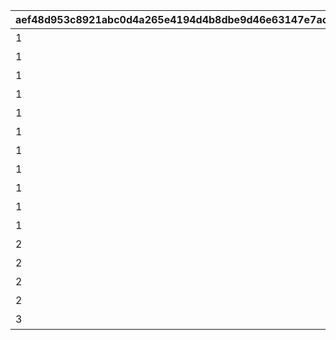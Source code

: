 |aef48d953c8921abc0d4a265e4194d4b8dbe9d46e63147e7ac4c643a8cb9d16c|e5dd5d9c0b6e4dfcb3a6df9f9c3ddd531e6ea60677abb89fe5fc8c5ad2158da6|9c156f5bafd4d6019df6ad20b613ed8294cc8211a01b10b78160490d2bef01f8|1740d2d9e3dc034af5c23bf8840fd1ebb44ef55beaaf9593a2d3a36519844361|487d3d181d44f60f8feb8e31f7c083af0187bc2dec825300ee45323b4484b57a|d142abd1a2a81bc21bda6494a4a1f9e1c988a15bf682926548489597eaa756c2|313c4d7bb6857e594fcfc7cd4c66e5b5a193296547fb2fe93ba05cfbb53b4069|6433a9f3c5f5e12f230f6c6c2089f7bdef44da286c1e4655e85fd9a2e1264404|6b1bd9e909ab0e7b862b07de15234e14a06e958df522a9ece83e1b653d5a7287|9d73a0d97f70466bbb60668e389b9a427236a3fec029d560634c2dc928d5c8e3|604f8d6d3454c1f526b696310cb6b97396a69be5d48154f72f2a89708f68d93e|27af43a0488900aa446a2f03d7ad97666a76b5f7069a18ced98c75053a0697d4|
| --- | --- | --- | --- | --- | --- | --- | --- | --- | --- | --- | --- |
|1|105801|91002|5146061|1|8|105901|20|10146|グランハニーコースター1|2024/05/31 12:00:00|106001|
|1|100901|91002|5146062|1|8|0|20|10146|グランハニーコースター2|2024/06/01 12:00:00|0|
|1|106601|91002|5146063|1|8|0|20|10146|グランハニーコースター3|2024/06/03 12:00:00|0|
|1|105801|91002|5146064|2|8|131501|20|10146|ぷかぷかフラワー観覧車1|2024/06/01 12:00:00|0|
|1|130901|91002|5146065|2|8|131001|20|10146|ぷかぷかフラワー観覧車2|2024/06/03 12:00:00|0|
|1|104001|91002|5146066|2|8|0|20|10146|ぷかぷかフラワー観覧車3|2024/06/02 12:00:00|0|
|1|106501|91002|5146067|3|8|106601|20|10146|ベリーシュガリーコーヒーカップ1|2024/05/31 12:00:00|0|
|1|105801|91002|5146068|3|8|106001|20|10146|ベリーシュガリーコーヒーカップ2|2024/06/02 12:00:00|0|
|1|131301|91002|5146069|3|8|131401|20|10146|ベリーシュガリーコーヒーカップ3|2024/06/01 12:00:00|0|
|1|102101|91002|5146070|4|8|0|20|10146|ダイブ・トゥ・ザ・３Dワールド1|2024/06/02 12:00:00|0|
|1|130901|91002|5146071|4|8|0|20|10146|ダイブ・トゥ・ザ・３Dワールド2|2024/05/31 12:00:00|0|
|2|0|91002|5146072|0|8|0|20|10146|キャスト紹介：バロメッツ|2024/05/31 12:00:00|0|
|2|0|91002|5146073|0|8|0|20|10146|キャスト紹介：チュウジ＆チュウザ|2024/05/31 12:00:00|0|
|2|0|91002|5146074|0|8|0|20|10146|キャスト紹介：トイキング|2024/05/31 12:00:00|0|
|2|0|91002|5146075|0|8|0|20|10146|キャスト紹介：招き猫|2024/05/31 12:00:00|0|
|3|0|11001313|5146901|0|15|0|1|10146|魔物のパレード|2024/05/31 12:00:00|0|